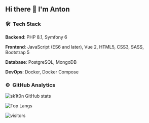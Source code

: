 ## Hi there 👋 I'm Anton

### 🛠 &nbsp;Tech Stack

**Backend**: PHP 8.1, Symfony 6

**Frontend**: JavaScript (ES6 and later), Vue 2, HTML5, CSS3, SASS, Bootstrap 5

**Database**: PostgreSQL, MongoDB

**DevOps**: Docker, Docker Compose

### ⚙️ &nbsp;GitHub Analytics
![sk1t0n GitHub stats](https://github-readme-stats.vercel.app/api?username=sk1t0n&&show_icons=true&theme=react)

![Top Langs](https://github-readme-stats.vercel.app/api/top-langs/?username=sk1t0n&exclude_repo=vkr,karman,labs_dev_app_db&layout=compact&theme=react&&langs_count=10)

![visitors](https://visitor-badge.laobi.icu/badge?page_id=sk1t0n)
